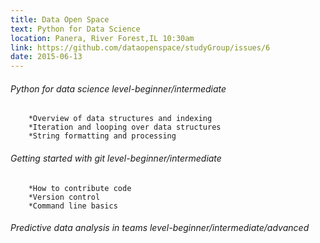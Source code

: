 ```yaml
---
title: Data Open Space
text: Python for Data Science
location: Panera, River Forest,IL 10:30am
link: https://github.com/dataopenspace/studyGroup/issues/6
date: 2015-06-13
---
```


###### Python for data science level-beginner/intermediate
        *Overview of data structures and indexing
        *Iteration and looping over data structures
        *String formatting and processing
###### Getting started with git level-beginner/intermediate
        *How to contribute code
        *Version control
        *Command line basics
###### Predictive data analysis in teams level-beginner/intermediate/advanced
